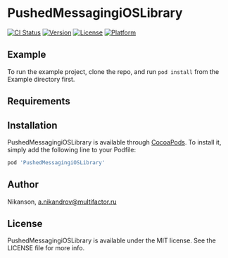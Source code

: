 # PushedMessagingiOSLibrary

[![CI Status](https://img.shields.io/travis/Nikanson/PushedMessagingiOSLibrary.svg?style=flat)](https://travis-ci.org/Nikanson/PushedMessagingiOSLibrary)
[![Version](https://img.shields.io/cocoapods/v/PushedMessagingiOSLibrary.svg?style=flat)](https://cocoapods.org/pods/PushedMessagingiOSLibrary)
[![License](https://img.shields.io/cocoapods/l/PushedMessagingiOSLibrary.svg?style=flat)](https://cocoapods.org/pods/PushedMessagingiOSLibrary)
[![Platform](https://img.shields.io/cocoapods/p/PushedMessagingiOSLibrary.svg?style=flat)](https://cocoapods.org/pods/PushedMessagingiOSLibrary)

## Example

To run the example project, clone the repo, and run `pod install` from the Example directory first.

## Requirements

## Installation

PushedMessagingiOSLibrary is available through [CocoaPods](https://cocoapods.org). To install
it, simply add the following line to your Podfile:

```ruby
pod 'PushedMessagingiOSLibrary'
```

## Author

Nikanson, a.nikandrov@multifactor.ru

## License

PushedMessagingiOSLibrary is available under the MIT license. See the LICENSE file for more info.
